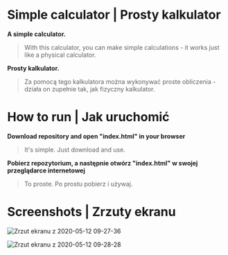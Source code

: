 # Simple calculator | Prosty kalkulator

**A simple calculator.**

> With this calculator, you can make simple calculations - it works just like a physical calculator.


**Prosty kalkulator.**

> Za pomocą tego kalkulatora można wykonywać proste obliczenia - działa on zupełnie tak, jak fizyczny kalkulator.


# How to run | Jak uruchomić

**Download repository and open "index.html" in your browser**
> It's simple. Just download and use.

**Pobierz repozytorium, a następnie otwórz "index.html" w swojej przeglądarce internetowej**
> To proste. Po prostu pobierz i używaj.

# Screenshots | Zrzuty ekranu
![Zrzut ekranu z 2020-05-12 09-27-36](https://user-images.githubusercontent.com/34957083/81651495-036dec80-9433-11ea-840c-fd7f4c37de6a.png)

![Zrzut ekranu z 2020-05-12 09-28-28](https://user-images.githubusercontent.com/34957083/81651568-0f59ae80-9433-11ea-88f4-3d9d8c715b8f.png)
